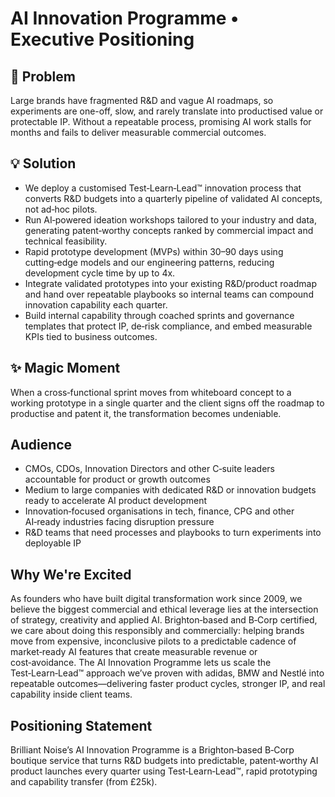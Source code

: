 # AI Innovation Programme • Executive Positioning

## 🎯 Problem
Large brands have fragmented R&D and vague AI roadmaps, so experiments are one-off, slow, and rarely translate into productised value or protectable IP. Without a repeatable process, promising AI work stalls for months and fails to deliver measurable commercial outcomes.

## 💡 Solution
- We deploy a customised Test‑Learn‑Lead™ innovation process that converts R&D budgets into a quarterly pipeline of validated AI concepts, not ad‑hoc pilots.  
- Run AI‑powered ideation workshops tailored to your industry and data, generating patent‑worthy concepts ranked by commercial impact and technical feasibility.  
- Rapid prototype development (MVPs) within 30–90 days using cutting‑edge models and our engineering patterns, reducing development cycle time by up to 4x.  
- Integrate validated prototypes into your existing R&D/product roadmap and hand over repeatable playbooks so internal teams can compound innovation capability each quarter.  
- Build internal capability through coached sprints and governance templates that protect IP, de‑risk compliance, and embed measurable KPIs tied to business outcomes.

## ✨ Magic Moment
When a cross‑functional sprint moves from whiteboard concept to a working prototype in a single quarter and the client signs off the roadmap to productise and patent it, the transformation becomes undeniable.

## Audience
- CMOs, CDOs, Innovation Directors and other C‑suite leaders accountable for product or growth outcomes  
- Medium to large companies with dedicated R&D or innovation budgets ready to accelerate AI product development  
- Innovation‑focused organisations in tech, finance, CPG and other AI‑ready industries facing disruption pressure  
- R&D teams that need processes and playbooks to turn experiments into deployable IP

## Why We're Excited
As founders who have built digital transformation work since 2009, we believe the biggest commercial and ethical leverage lies at the intersection of strategy, creativity and applied AI. Brighton‑based and B‑Corp certified, we care about doing this responsibly and commercially: helping brands move from expensive, inconclusive pilots to a predictable cadence of market‑ready AI features that create measurable revenue or cost‑avoidance. The AI Innovation Programme lets us scale the Test‑Learn‑Lead™ approach we’ve proven with adidas, BMW and Nestlé into repeatable outcomes—delivering faster product cycles, stronger IP, and real capability inside client teams.

## Positioning Statement
Brilliant Noise’s AI Innovation Programme is a Brighton‑based B‑Corp boutique service that turns R&D budgets into predictable, patent‑worthy AI product launches every quarter using Test‑Learn‑Lead™, rapid prototyping and capability transfer (from £25k).
